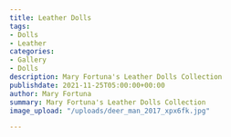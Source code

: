 ```yaml
---
title: Leather Dolls
tags:
- Dolls
- Leather
categories:
- Gallery
- Dolls
description: Mary Fortuna's Leather Dolls Collection
publishdate: 2021-11-25T05:00:00+00:00
author: Mary Fortuna
summary: Mary Fortuna's Leather Dolls Collection
image_upload: "/uploads/deer_man_2017_xpx6fk.jpg"

---
```

